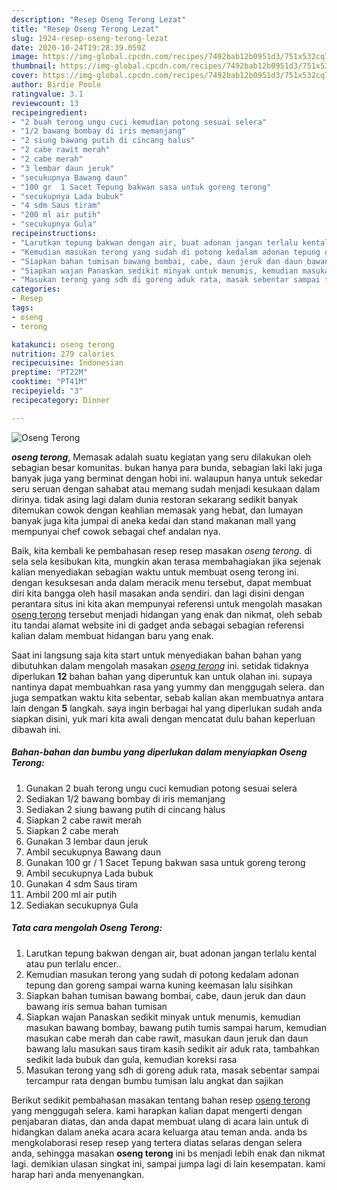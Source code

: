 ```yaml
---
description: "Resep Oseng Terong Lezat"
title: "Resep Oseng Terong Lezat"
slug: 1924-resep-oseng-terong-lezat
date: 2020-10-24T19:28:39.059Z
image: https://img-global.cpcdn.com/recipes/7492bab12b0951d3/751x532cq70/oseng-terong-foto-resep-utama.jpg
thumbnail: https://img-global.cpcdn.com/recipes/7492bab12b0951d3/751x532cq70/oseng-terong-foto-resep-utama.jpg
cover: https://img-global.cpcdn.com/recipes/7492bab12b0951d3/751x532cq70/oseng-terong-foto-resep-utama.jpg
author: Birdie Poole
ratingvalue: 3.1
reviewcount: 13
recipeingredient:
- "2 buah terong ungu cuci kemudian potong sesuai selera"
- "1/2 bawang bombay di iris memanjang"
- "2 siung bawang putih di cincang halus"
- "2 cabe rawit merah"
- "2 cabe merah"
- "3 lembar daun jeruk"
- "secukupnya Bawang daun"
- "100 gr  1 Sacet Tepung bakwan sasa untuk goreng terong"
- "secukupnya Lada bubuk"
- "4 sdm Saus tiram"
- "200 ml air putih"
- "secukupnya Gula"
recipeinstructions:
- "Larutkan tepung bakwan dengan air, buat adonan jangan terlalu kental atau pun terlalu encer.."
- "Kemudian masukan terong yang sudah di potong kedalam adonan tepung dan goreng sampai warna kuning keemasan lalu sisihkan"
- "Siapkan bahan tumisan bawang bombai, cabe, daun jeruk dan daun bawang iris semua bahan tumisan"
- "Siapkan wajan Panaskan sedikit minyak untuk menumis, kemudian masukan bawang bombay, bawang putih tumis sampai harum, kemudian masukan cabe merah dan cabe rawit, masukan daun jeruk dan daun bawang lalu masukan saus tiram kasih sedikit air aduk rata, tambahkan sedikit lada bubuk dan gula, kemudian koreksi rasa"
- "Masukan terong yang sdh di goreng aduk rata, masak sebentar sampai tercampur rata dengan bumbu tumisan lalu angkat dan sajikan"
categories:
- Resep
tags:
- oseng
- terong

katakunci: oseng terong 
nutrition: 279 calories
recipecuisine: Indonesian
preptime: "PT22M"
cooktime: "PT41M"
recipeyield: "3"
recipecategory: Dinner

---
```



![Oseng Terong](https://img-global.cpcdn.com/recipes/7492bab12b0951d3/751x532cq70/oseng-terong-foto-resep-utama.jpg)

<b><i>oseng terong</i></b>, Memasak adalah suatu kegiatan yang seru dilakukan oleh sebagian besar komunitas. bukan hanya para bunda, sebagian laki laki juga banyak juga yang berminat dengan hobi ini. walaupun hanya untuk sekedar seru seruan dengan sahabat atau memang sudah menjadi kesukaan dalam dirinya. tidak asing lagi dalam dunia restoran sekarang sedikit banyak ditemukan cowok dengan keahlian memasak yang hebat, dan lumayan banyak juga kita jumpai di aneka kedai dan stand makanan mall yang mempunyai chef cowok sebagai chef andalan nya.



Baik, kita kembali ke pembahasan resep resep masakan <i>oseng terong</i>. di sela sela kesibukan kita, mungkin akan terasa membahagiakan jika sejenak kalian menyediakan sebagian waktu untuk membuat oseng terong ini. dengan kesuksesan anda dalam meracik menu tersebut, dapat membuat diri kita bangga oleh hasil masakan anda sendiri. dan lagi disini dengan perantara situs ini kita akan mempunyai referensi untuk mengolah masakan <u>oseng terong</u> tersebut menjadi hidangan yang enak dan nikmat, oleh sebab itu tandai alamat website ini di gadget anda sebagai sebagian referensi kalian dalam membuat hidangan baru yang enak.


Saat ini langsung saja kita start untuk menyediakan bahan bahan yang dibutuhkan dalam mengolah masakan <u><i>oseng terong</i></u> ini. setidak tidaknya diperlukan <b>12</b> bahan bahan yang diperuntuk kan untuk olahan ini. supaya nantinya dapat membuahkan rasa yang yummy dan menggugah selera. dan juga sempatkan waktu kita sebentar, sebab kalian akan membuatnya antara lain dengan <b>5</b> langkah. saya ingin berbagai hal yang diperlukan sudah anda siapkan disini, yuk mari kita awali dengan mencatat dulu bahan keperluan dibawah ini.

<!--inarticleads1-->

##### Bahan-bahan dan bumbu yang diperlukan dalam menyiapkan Oseng Terong:

1. Gunakan 2 buah terong ungu cuci kemudian potong sesuai selera
1. Sediakan 1/2 bawang bombay di iris memanjang
1. Sediakan 2 siung bawang putih di cincang halus
1. Siapkan 2 cabe rawit merah
1. Siapkan 2 cabe merah
1. Gunakan 3 lembar daun jeruk
1. Ambil secukupnya Bawang daun
1. Gunakan 100 gr / 1 Sacet Tepung bakwan sasa untuk goreng terong
1. Ambil secukupnya Lada bubuk
1. Gunakan 4 sdm Saus tiram
1. Ambil 200 ml air putih
1. Sediakan secukupnya Gula




<!--inarticleads2-->

##### Tata cara mengolah Oseng Terong:

1. Larutkan tepung bakwan dengan air, buat adonan jangan terlalu kental atau pun terlalu encer..
1. Kemudian masukan terong yang sudah di potong kedalam adonan tepung dan goreng sampai warna kuning keemasan lalu sisihkan
1. Siapkan bahan tumisan bawang bombai, cabe, daun jeruk dan daun bawang iris semua bahan tumisan
1. Siapkan wajan Panaskan sedikit minyak untuk menumis, kemudian masukan bawang bombay, bawang putih tumis sampai harum, kemudian masukan cabe merah dan cabe rawit, masukan daun jeruk dan daun bawang lalu masukan saus tiram kasih sedikit air aduk rata, tambahkan sedikit lada bubuk dan gula, kemudian koreksi rasa
1. Masukan terong yang sdh di goreng aduk rata, masak sebentar sampai tercampur rata dengan bumbu tumisan lalu angkat dan sajikan




Berikut sedikit pembahasan masakan tentang bahan resep <u>oseng terong</u> yang menggugah selera. kami harapkan kalian dapat mengerti dengan penjabaran diatas, dan anda dapat membuat ulang di acara lain untuk di hidangkan dalam aneka acara acara keluarga atau teman anda. anda bs mengkolaborasi resep resep yang tertera diatas selaras dengan selera anda, sehingga masakan <b>oseng terong</b> ini bs menjadi lebih enak dan nikmat lagi. demikian ulasan singkat ini, sampai jumpa lagi di lain kesempatan. kami harap hari anda menyenangkan.
